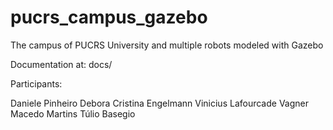 # pucrs_campus_gazebo
The campus of PUCRS University and multiple robots modeled with Gazebo

Documentation at: docs/

Participants:

Daniele Pinheiro
Debora Cristina Engelmann 
Vinicius Lafourcade
Vagner Macedo Martins
Túlio Basegio 
 


